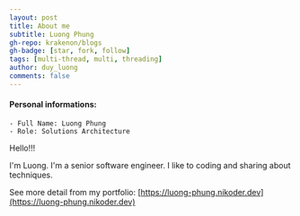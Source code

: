 ```yaml
---
layout: post
title: About me
subtitle: Luong Phung
gh-repo: krakenon/blogs
gh-badge: [star, fork, follow]
tags: [multi-thread, multi, threading]
author: duy_luong
comments: false
---
```


#### Personal informations:

    - Full Name: Luong Phung
    - Role: Solutions Architecture

Hello!!!

I'm Luong. I'm a senior software engineer. I like to coding and sharing about techniques.

See more detail from my portfolio: [https://luong-phung.nikoder.dev](https://luong-phung.nikoder.dev)
